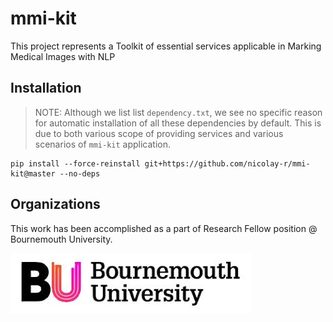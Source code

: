 # mmi-kit

This project represents a Toolkit of essential services applicable in Marking Medical Images with NLP

## Installation

> NOTE: Although we list list `dependency.txt`, we see no specific reason for automatic installation of all these dependencies by default.
> This is due to both various scope of providing services and various scenarios of `mmi-kit` application.

```commandline
pip install --force-reinstall git+https://github.com/nicolay-r/mmi-kit@master --no-deps
```

## Organizations

This work has been accomplished as a part of Research Fellow position @ Bournemouth University.
<p><img src="org.png"/></p>
